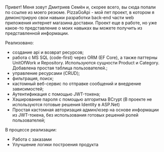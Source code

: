 Привет! Меня зовут Дмитриев Семён и, скорее всего, вы сюда попали по ссылке из моего резюме.
PizzaGoApi - мой пет проект, в котором я демонстрирую свои навыки разработки back-end части web приложения интернет магазина доставки.
Проект еще в работе, но уже какое-то представление о моих навыках вы можете получить из представленной информации.

Реализовано:
- создание api и возврат ресурсов;
- работа с MS SQL (code-first) через ORM (EF Core), а также паттерны UnitOfWork и Repository. Используются сущности Product и Category. Добавлена простая таблица пользователей.;
- управление ресурсами (CRUD);
- фильтрация, поиск;
- кастомный веб-сервис по отправке сообщений и внедрение зависимостей;
- Аутентификация с помощью JWT-токена;
- Хэширование пароля с помощью алгоритма BCrypt (В проекте не используются готовые решения Identity в ASP.Net)
- Простая кастомная авторизация админ/юзер на основе информации из JWT-токена, без использования готовых решений ролей пользователей;

В процессе реализации:
- Работа с заказами
- Улучшение логики построения продукта
